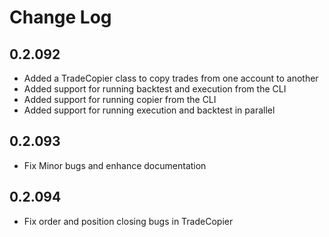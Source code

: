 # Change Log

## 0.2.092

- Added a TradeCopier class to copy trades from one account to another
- Added support for running backtest and execution from the CLI
- Added support for running copier from the CLI
- Added support for running execution and backtest in parallel

## 0.2.093
- Fix Minor bugs and enhance documentation

## 0.2.094
- Fix order and position closing bugs in TradeCopier